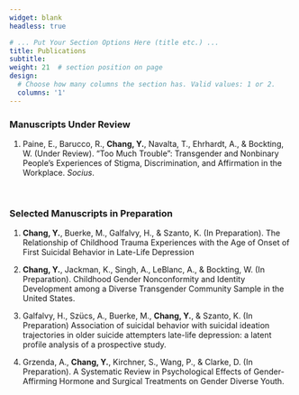 ```yaml
---
widget: blank
headless: true

# ... Put Your Section Options Here (title etc.) ...
title: Publications
subtitle:
weight: 21  # section position on page
design:
  # Choose how many columns the section has. Valid values: 1 or 2.
  columns: '1'
---
```


<h3>Manuscripts Under Review</h3>

1.	Paine, E., Barucco, R., **Chang, Y.**, Navalta, T., Ehrhardt, A., & Bockting, W. (Under Review). “Too Much Trouble”: Transgender and Nonbinary People’s Experiences of Stigma, Discrimination, and Affirmation in the Workplace. *Socius*.
<br/>
<h3>Selected Manuscripts in Preparation</h3>

1.	**Chang, Y.**, Buerke, M., Galfalvy, H., & Szanto, K. (In Preparation). The Relationship of Childhood Trauma Experiences with the Age of Onset of First Suicidal Behavior in Late-Life Depression

2.	**Chang, Y.**, Jackman, K., Singh, A., LeBlanc, A., & Bockting, W. (In Preparation). Childhood Gender Nonconformity and Identity Development among a Diverse Transgender Community Sample in the United States. 

3.	Galfalvy, H., Szücs, A., Buerke, M., **Chang, Y.**, & Szanto, K. (In Preparation) Association of suicidal behavior with suicidal ideation trajectories in older suicide attempters late-life depression: a latent profile analysis of a prospective study.

4.	Grzenda, A., **Chang, Y.**, Kirchner, S., Wang, P., & Clarke, D. (In Preparation). A Systematic Review in Psychological Effects of Gender-Affirming Hormone and Surgical Treatments on Gender Diverse Youth.
